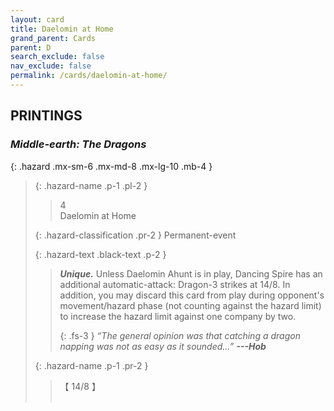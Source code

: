 ```yaml
---
layout: card
title: Daelomin at Home
grand_parent: Cards
parent: D
search_exclude: false
nav_exclude: false
permalink: /cards/daelomin-at-home/
---
```


## PRINTINGS


### _Middle-earth: The Dragons_

{: .hazard .mx-sm-6 .mx-md-8 .mx-lg-10 .mb-4 }
> {: .hazard-name .p-1 .pl-2 }
> > <div class="hazard-mp">4</div>
> > <div class="card-name">Daelomin at Home</div>
>
> {: .hazard-classification .pr-2 }
> Permanent-event
>
> {: .hazard-text .black-text .p-2 }
> > _**Unique.**_ Unless Daelomin Ahunt is in play, Dancing Spire has an additional automatic-attack: Dragon-3 strikes at 14/8. In addition, you may discard this card from play during opponent's movement/hazard phase (not counting against the hazard limit) to increase the hazard limit against one company by two. 
> > 
> > {: .fs-3 } 
> > _“The general opinion was that catching a dragon napping was not as easy as it sounded...”_ ***---&#65279;Hob*** 
>
> {: .hazard-name .p-1 .pr-2 }
> > <div class="card-shield">【 14/8 】</div>
> > <div class="card-corruption">&nbsp;</div>
